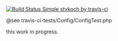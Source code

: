 [![Build Status Simple stvkoch by travis-ci](https://api.travis-ci.org/stvkoch/Simple.png)](http://travis-ci.org/stvkoch/Simple)



@see travis-ci-tests/Config/ConfigTest.php


this work in progress.